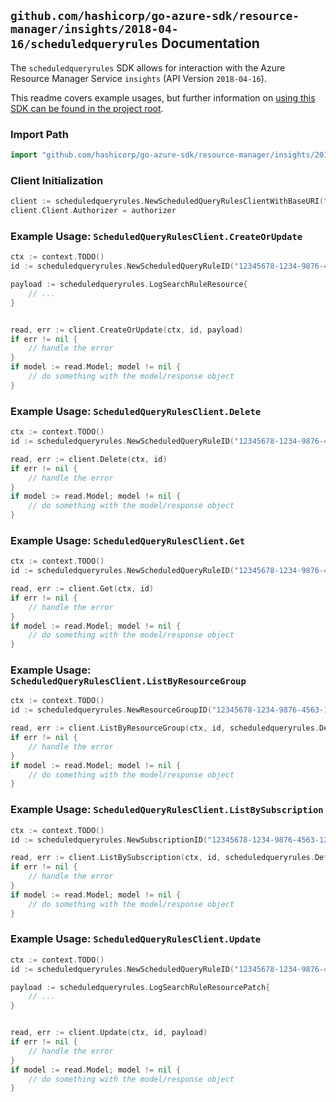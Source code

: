 
## `github.com/hashicorp/go-azure-sdk/resource-manager/insights/2018-04-16/scheduledqueryrules` Documentation

The `scheduledqueryrules` SDK allows for interaction with the Azure Resource Manager Service `insights` (API Version `2018-04-16`).

This readme covers example usages, but further information on [using this SDK can be found in the project root](https://github.com/hashicorp/go-azure-sdk/tree/main/docs).

### Import Path

```go
import "github.com/hashicorp/go-azure-sdk/resource-manager/insights/2018-04-16/scheduledqueryrules"
```


### Client Initialization

```go
client := scheduledqueryrules.NewScheduledQueryRulesClientWithBaseURI("https://management.azure.com")
client.Client.Authorizer = authorizer
```


### Example Usage: `ScheduledQueryRulesClient.CreateOrUpdate`

```go
ctx := context.TODO()
id := scheduledqueryrules.NewScheduledQueryRuleID("12345678-1234-9876-4563-123456789012", "example-resource-group", "scheduledQueryRuleValue")

payload := scheduledqueryrules.LogSearchRuleResource{
	// ...
}


read, err := client.CreateOrUpdate(ctx, id, payload)
if err != nil {
	// handle the error
}
if model := read.Model; model != nil {
	// do something with the model/response object
}
```


### Example Usage: `ScheduledQueryRulesClient.Delete`

```go
ctx := context.TODO()
id := scheduledqueryrules.NewScheduledQueryRuleID("12345678-1234-9876-4563-123456789012", "example-resource-group", "scheduledQueryRuleValue")

read, err := client.Delete(ctx, id)
if err != nil {
	// handle the error
}
if model := read.Model; model != nil {
	// do something with the model/response object
}
```


### Example Usage: `ScheduledQueryRulesClient.Get`

```go
ctx := context.TODO()
id := scheduledqueryrules.NewScheduledQueryRuleID("12345678-1234-9876-4563-123456789012", "example-resource-group", "scheduledQueryRuleValue")

read, err := client.Get(ctx, id)
if err != nil {
	// handle the error
}
if model := read.Model; model != nil {
	// do something with the model/response object
}
```


### Example Usage: `ScheduledQueryRulesClient.ListByResourceGroup`

```go
ctx := context.TODO()
id := scheduledqueryrules.NewResourceGroupID("12345678-1234-9876-4563-123456789012", "example-resource-group")

read, err := client.ListByResourceGroup(ctx, id, scheduledqueryrules.DefaultListByResourceGroupOperationOptions())
if err != nil {
	// handle the error
}
if model := read.Model; model != nil {
	// do something with the model/response object
}
```


### Example Usage: `ScheduledQueryRulesClient.ListBySubscription`

```go
ctx := context.TODO()
id := scheduledqueryrules.NewSubscriptionID("12345678-1234-9876-4563-123456789012")

read, err := client.ListBySubscription(ctx, id, scheduledqueryrules.DefaultListBySubscriptionOperationOptions())
if err != nil {
	// handle the error
}
if model := read.Model; model != nil {
	// do something with the model/response object
}
```


### Example Usage: `ScheduledQueryRulesClient.Update`

```go
ctx := context.TODO()
id := scheduledqueryrules.NewScheduledQueryRuleID("12345678-1234-9876-4563-123456789012", "example-resource-group", "scheduledQueryRuleValue")

payload := scheduledqueryrules.LogSearchRuleResourcePatch{
	// ...
}


read, err := client.Update(ctx, id, payload)
if err != nil {
	// handle the error
}
if model := read.Model; model != nil {
	// do something with the model/response object
}
```
